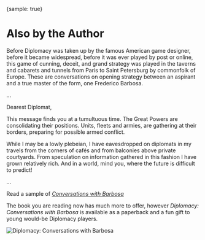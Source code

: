 {sample: true}
# Also by the Author 

Before Diplomacy was taken up by the famous American game designer, before it became widespread, before it was ever played by post or online, this game of cunning, deceit, and grand strategy was played in the taverns and cabarets and tunnels from Paris to Saint Petersburg by commonfolk of Europe. These are conversations on opening strategy between an aspirant and a true master of the form, one Frederico Barbosa.

...

Dearest Diplomat,

This message finds you at a tumultuous time. The Great Powers are consolidating their positions. Units, fleets and armies, are gathering at their borders, preparing for possible armed conflict.  

While I may be a lowly plebeian, I have eavesdropped on diplomats in my travels from the corners of cafés and from balconies above private courtyards. From speculation on information gathered in this fashion I have grown relatively rich. And in a world, mind you, where the future is difficult to predict! 

...

Read a sample of [_*Conversations with Barbosa*_](https://leanpub.com/diplomacy) 

The book you are reading now has much more to offer, however *Diplomacy: Conversations with Barbosa* is available as a paperback and a fun gift to young would-be Diplomacy players.

![Diplomacy: Conversations with Barbosa](/resources/barbosa.png)